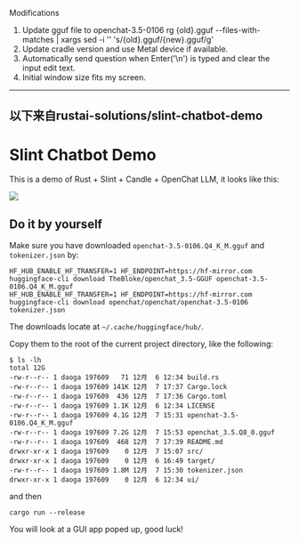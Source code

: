 Modifications
1. Update gguf file to openchat-3.5-0106
rg {old}.gguf --files-with-matches | xargs sed -i '' 's/{old}.gguf/{new}.gguf/g'
2. Update cradle version and use Metal device if available.
3. Automatically send question when Enter('\n') is typed and clear the input edit text.
4. Initial window size fits my screen.

------------------
以下来自rustai-solutions/slint-chatbot-demo
------------------

# Slint Chatbot Demo

This is a demo of Rust + Slint + Candle + OpenChat LLM, it looks like this:

![](./assets/screenshot.png)

## Do it by yourself

Make sure you have downloaded `openchat-3.5-0106.Q4_K_M.gguf` and `tokenizer.json` by:

```
HF_HUB_ENABLE_HF_TRANSFER=1 HF_ENDPOINT=https://hf-mirror.com huggingface-cli download TheBloke/openchat_3.5-GGUF openchat-3.5-0106.Q4_K_M.gguf
HF_HUB_ENABLE_HF_TRANSFER=1 HF_ENDPOINT=https://hf-mirror.com huggingface-cli download openchat/openchat/openchat-3.5-0106 tokenizer.json
```
The downloads locate at `~/.cache/huggingface/hub/`.

Copy them to the root of the current project directory, like the following:

```
$ ls -lh
total 12G
-rw-r--r-- 1 daoga 197609   71 12月  6 12:34 build.rs
-rw-r--r-- 1 daoga 197609 141K 12月  7 17:37 Cargo.lock
-rw-r--r-- 1 daoga 197609  436 12月  7 17:36 Cargo.toml
-rw-r--r-- 1 daoga 197609 1.1K 12月  6 12:34 LICENSE
-rw-r--r-- 1 daoga 197609 4.1G 12月  7 15:31 openchat-3.5-0106.Q4_K_M.gguf
-rw-r--r-- 1 daoga 197609 7.2G 12月  7 15:53 openchat_3.5.Q8_0.gguf
-rw-r--r-- 1 daoga 197609  468 12月  7 17:39 README.md
drwxr-xr-x 1 daoga 197609    0 12月  7 15:07 src/
drwxr-xr-x 1 daoga 197609    0 12月  6 16:49 target/
-rw-r--r-- 1 daoga 197609 1.8M 12月  7 15:30 tokenizer.json
drwxr-xr-x 1 daoga 197609    0 12月  6 12:34 ui/
```

and then 

```
cargo run --release
```

You will look at a GUI app poped up, good luck!
